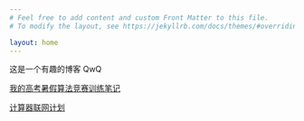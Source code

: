 ```yaml
---
# Feel free to add content and custom Front Matter to this file.
# To modify the layout, see https://jekyllrb.com/docs/themes/#overriding-theme-defaults

layout: home
---
```


这是一个有趣的博客 QwQ

[我的高考暑假算法竞赛训练笔记](https://onlyextreme.github.io/2024-06-16-%E9%AB%98%E8%80%83%E6%9A%91%E5%81%87%E7%AE%97%E6%B3%95%E7%AB%9E%E8%B5%9B%E8%AE%AD%E7%BB%83%E7%AC%94%E8%AE%B0%E7%AC%AC%E4%B8%80%E5%91%A8.html)

[计算器联网计划](https://onlyextreme.github.io/2024-06-17-计算器联网计划.html)